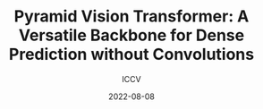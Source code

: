 ---
layout: seminar-post
title: "Pyramid Vision Transformer: A Versatile Backbone for Dense Prediction without Convolutions"
subtitle: 'ICCV'
categories: Computer Vision
tags: [Classification]
date: 2022-08-08
pdf_url: 'https://drive.google.com/file/d/1Q4UulVFVtD_koJRUF2_V2t3ig-Mr2rv1/preview'
---